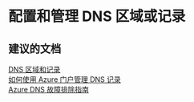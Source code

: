 <properties
    pageTitle="configuration and management of dns zone or record"
    description="配置和管理 DNS 区域或记录"
    service="microsoft.network"
    resource="dns"
    authors="radwiv"
    selfHelpType="generic"
    supportTopicIds="32560530"
    resourceTags=""
    productPesIds="15804"
    cloudEnvironments="public"
/>


# <a name="configuration-and-management-of-dns-zone-or-record"></a>配置和管理 DNS 区域或记录

## <a name="recommended-documents"></a>**建议的文档**
[DNS 区域和记录](https://docs.microsoft.com/azure/dns/dns-zones-records)<br>
[如何使用 Azure 门户管理 DNS 记录](https://docs.microsoft.com/azure/dns/dns-operations-recordsets-portal)<br>
[Azure DNS 故障排除指南](https://docs.microsoft.com/azure/dns/dns-troubleshoot)<br>



<!--HONumber=Feb17_HO1-->


